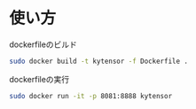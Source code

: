 # 使い方

dockerfileのビルド
```bash
sudo docker build -t kytensor -f Dockerfile .
```

dockerfileの実行
```bash
sudo docker run -it -p 8081:8888 kytensor
```
